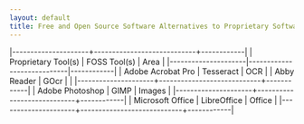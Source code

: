 ```yaml
---
layout: default
title: Free and Open Source Software Alternatives to Proprietary Software
---
```


|---------------------+----------------------------+------------|
| Proprietary Tool(s) | FOSS Tool(s)               | Area       |
|---------------------|----------------------------|------------|
| Adobe Acrobat Pro   | Tesseract                  | OCR        |
| Abby Reader         | GOcr                       |            |
|---------------------+----------------------------+------------|
| Adobe Photoshop     | GIMP                       | Images     |
|---------------------+----------------------------+------------|
| Microsoft Office    | LibreOffice                | Office     |
|---------------------+----------------------------+------------|